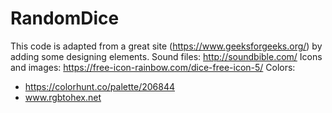 # RandomDice
This code is adapted from a great site (https://www.geeksforgeeks.org/) by adding some  designing elements.
Sound files: http://soundbible.com/
Icons and images: https://free-icon-rainbow.com/dice-free-icon-5/
Colors: 
-	https://colorhunt.co/palette/206844
-	www.rgbtohex.net
